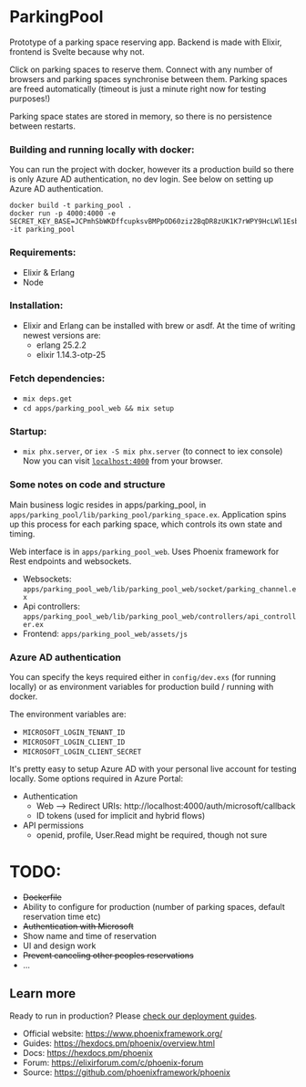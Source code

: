 # ParkingPool

Prototype of a parking space reserving app.
Backend is made with Elixir, frontend is Svelte because why not.

Click on parking spaces to reserve them. Connect with any number
of browsers and parking spaces synchronise between them. Parking spaces
are freed automatically (timeout is just a minute right now for testing purposes!)

Parking space states are stored in memory, so there is no persistence between restarts. 

### Building and running locally with docker:
You can run the project with docker, however its a production build so there is only Azure AD authentication, no dev login.
See below on setting up Azure AD authentication.
```
docker build -t parking_pool .
docker run -p 4000:4000 -e SECRET_KEY_BASE=JCPmhSbWKDffcupksvBMPpOD60ziz2BqDR8zUK1K7rWPY9HcLWl1EsbJIre5xo+a -it parking_pool
```

### Requirements:
- Elixir & Erlang
- Node

### Installation:
- Elixir and Erlang can be installed with brew or asdf.
  At the time of writing newest versions are:
  - erlang 25.2.2
  - elixir 1.14.3-otp-25

### Fetch dependencies:
- `mix deps.get`
- `cd apps/parking_pool_web && mix setup`

### Startup:
- `mix phx.server`, or `iex -S mix phx.server` (to connect to iex console)
Now you can visit [`localhost:4000`](http://localhost:4000) from your browser.

### Some notes on code and structure
Main business logic resides in apps/parking_pool,
in `apps/parking_pool/lib/parking_pool/parking_space.ex`.
Application spins up this process for each parking space, which controls its own
state and timing.

Web interface is in `apps/parking_pool_web`. Uses Phoenix framework for Rest endpoints
and websockets.

- Websockets: `apps/parking_pool_web/lib/parking_pool_web/socket/parking_channel.ex`
- Api controllers: `apps/parking_pool_web/lib/parking_pool_web/controllers/api_controller.ex`
- Frontend: `apps/parking_pool_web/assets/js`

### Azure AD authentication
You can specify the keys required either in `config/dev.exs` (for running locally)
or as environment variables for production build / running with docker.

The environment variables are:
- `MICROSOFT_LOGIN_TENANT_ID`
- `MICROSOFT_LOGIN_CLIENT_ID`
- `MICROSOFT_LOGIN_CLIENT_SECRET`

It's pretty easy to setup Azure AD with your personal live account for testing locally.
Some options required in Azure Portal:
- Authentication
  - Web --> Redirect URIs: http://localhost:4000/auth/microsoft/callback
  - ID tokens (used for implicit and hybrid flows)
- API permissions
  - openid, profile, User.Read might be required, though not sure
  
# TODO:
- ~~Dockerfile~~ 
- Ability to configure for production (number of parking spaces, default reservation time etc)
- ~~Authentication with Microsoft~~
- Show name and time of reservation
- UI and design work
- ~~Prevent canceling other peoples reservations~~
- ...





## Learn more
Ready to run in production? Please [check our deployment guides](https://hexdocs.pm/phoenix/deployment.html).

* Official website: https://www.phoenixframework.org/
* Guides: https://hexdocs.pm/phoenix/overview.html
* Docs: https://hexdocs.pm/phoenix
* Forum: https://elixirforum.com/c/phoenix-forum
* Source: https://github.com/phoenixframework/phoenix
